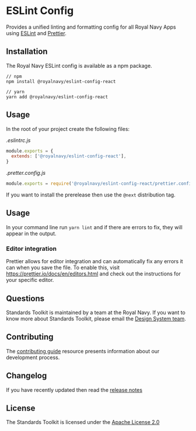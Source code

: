 # ESLint Config
Provides a unified linting and formatting config for all Royal Navy Apps using [ESLint](https://eslint.org/) and [Prettier](https://prettier.io/).

## Installation
The Royal Navy ESLint config is available as a npm package.

```
// npm
npm install @royalnavy/eslint-config-react

// yarn
yarn add @royalnavy/eslint-config-react
```

## Usage
In the root of your project create the following files:

_.eslintrc.js_

```js
module.exports = {
  extends: ['@royalnavy/eslint-config-react'],
}
```

_.pretter.config.js_

```js
module.exports = require('@royalnavy/eslint-config-react/prettier.config')
```

If you want to install the prerelease then use the `@next` distribution tag.

## Usage
In your command line run `yarn lint` and if there are errors to fix, they will appear in the output.

### Editor integration
Prettier allows for editor integration and can automatically fix any errors it can when you save the file. To enable this, visit https://prettier.io/docs/en/editors.html and check out the instructions for your specific editor.

## Questions
Standards Toolkit is maintained by a team at the Royal Navy. If you want to know more about Standards Toolkit, please email the [Design System team](mailto:standards@royalnavy.io).

## Contributing
The [contributing guide](https://github.com/Royal-Navy/standards-toolkit/blob/master/docs/contributing.md) resource presents information about our development process. 

## Changelog
If you have recently updated then read the [release notes](https://github.com/Royal-Navy/standards-toolkit/releases)

## License
The Standards Toolkit is licensed under the [Apache License 2.0](https://github.com/Royal-Navy/standards-toolkit/blob/master/LICENSE)
